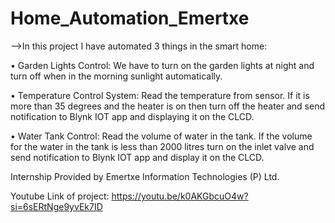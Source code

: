 # Home_Automation_Emertxe


-->In this project I have automated 3 things in the smart home:

• Garden Lights Control: We have to turn on the garden lights at
night and turn off when in the morning sunlight automatically.

• Temperature Control System: Read the temperature from sensor. If
it is more than 35 degrees and the heater is on then turn off the
heater and send notification to Blynk IOT app and displaying it on
the CLCD.

• Water Tank Control: Read the volume of water in the tank. If the
volume for the water in the tank is less than 2000 litres turn on the
inlet valve and send notification to Blynk IOT app and display it on
the CLCD.

Internship Provided by Emertxe Information Technologies (P) Ltd.

Youtube Link of project:
https://youtu.be/k0AKGbcuO4w?si=6sERtNge9yvEk7ID
